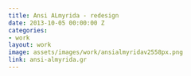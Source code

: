 ```yaml
---
title: Ansi ALmyrida - redesign
date: 2013-10-05 00:00:00 Z
categories:
- work
layout: work
image: assets/images/work/ansialmyridav2558px.png
link: ansi-almyrida.gr
---
```


